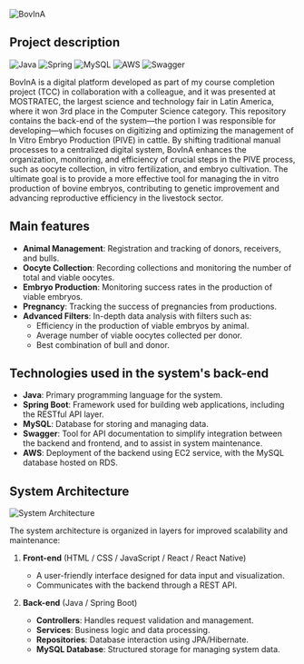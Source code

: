 ![BovInA](https://i.imgur.com/1UzEy1n.png) 
## Project description
![Java](https://img.shields.io/badge/java-%23ED8B00.svg?style=for-the-badge&logo=openjdk&logoColor=white) ![Spring](https://img.shields.io/badge/spring-%236DB33F.svg?style=for-the-badge&logo=spring&logoColor=white) ![MySQL](https://img.shields.io/badge/mysql-4479A1.svg?style=for-the-badge&logo=mysql&logoColor=white) ![AWS](https://img.shields.io/badge/AWS-%23FF9900.svg?style=for-the-badge&logo=amazon-aws&logoColor=white) ![Swagger](https://img.shields.io/badge/-Swagger-%23Clojure?style=for-the-badge&logo=swagger&logoColor=white)

BovInA is a digital platform developed as part of my course completion project (TCC) in collaboration with a colleague, and it was presented at MOSTRATEC, the largest science and technology fair in Latin America, where it won 3rd place in the Computer Science category. This repository contains the back-end of the system—the portion I was responsible for developing—which focuses on digitizing and optimizing the management of In Vitro Embryo Production (PIVE) in cattle. By shifting traditional manual processes to a centralized digital system, BovInA enhances the organization, monitoring, and efficiency of crucial steps in the PIVE process, such as oocyte collection, in vitro fertilization, and embryo cultivation. The ultimate goal is to provide a more effective tool for managing the in vitro production of bovine embryos, contributing to genetic improvement and advancing reproductive efficiency in the livestock sector.
## Main features
- **Animal Management**: Registration and tracking of donors, receivers, and bulls.
- **Oocyte Collection**: Recording collections and monitoring the number of total and viable oocytes.
- **Embryo Production**: Monitoring success rates in the production of viable embryos.
- **Pregnancy**: Tracking the success of pregnancies from productions.
- **Advanced Filters**: In-depth data analysis with filters such as:
  - Efficiency in the production of viable embryos by animal.
  - Average number of viable oocytes collected per donor.
  - Best combination of bull and donor.

## Technologies used in the system's back-end
- **Java**: Primary programming language for the system.
- **Spring Boot**:  Framework used for building web applications, including the RESTful API layer.
- **MySQL**: Database for storing and managing data.
- **Swagger**: Tool for API documentation to simplify integration between the backend and frontend, and to assist in system maintenance.
- **AWS**: Deployment of the backend using EC2 service, with the MySQL database hosted on RDS.

## System Architecture
![System Architecture](https://i.imgur.com/FYP72wJ.png)

The system architecture is organized in layers for improved scalability and maintenance:

1. **Front-end** (HTML / CSS / JavaScript / React / React Native)
   - A user-friendly interface designed for data input and visualization.
   - Communicates with the backend through a REST API.

2. **Back-end** (Java / Spring Boot)
   - **Controllers**: Handles request validation and management.
   - **Services**: Business logic and data processing.
   - **Repositories**: Database interaction using JPA/Hibernate.
   - **MySQL Database**: Structured storage for managing system data.


